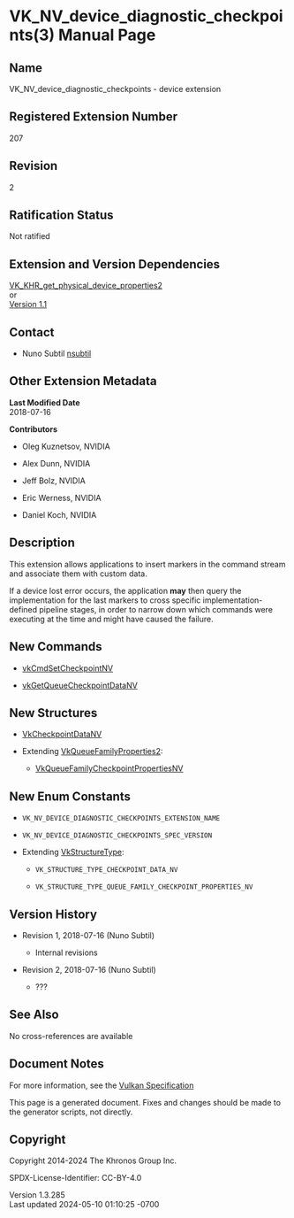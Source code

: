 # VK_NV_device_diagnostic_checkpoints(3) Manual Page

## Name

VK_NV_device_diagnostic_checkpoints - device extension



## <a href="#_registered_extension_number" class="anchor"></a>Registered Extension Number

207

## <a href="#_revision" class="anchor"></a>Revision

2

## <a href="#_ratification_status" class="anchor"></a>Ratification Status

Not ratified

## <a href="#_extension_and_version_dependencies" class="anchor"></a>Extension and Version Dependencies

[VK_KHR_get_physical_device_properties2](https://registry.khronos.org/vulkan/specs/1.3-extensions/man/html/VK_KHR_get_physical_device_properties2.html)  
or  
[Version 1.1](#versions-1.1)  

## <a href="#_contact" class="anchor"></a>Contact

- Nuno Subtil <a
  href="https://github.com/KhronosGroup/Vulkan-Docs/issues/new?body=%5BVK_NV_device_diagnostic_checkpoints%5D%20@nsubtil%0A*Here%20describe%20the%20issue%20or%20question%20you%20have%20about%20the%20VK_NV_device_diagnostic_checkpoints%20extension*"
  target="_blank" rel="nofollow noopener"><em></em>nsubtil</a>

## <a href="#_other_extension_metadata" class="anchor"></a>Other Extension Metadata

**Last Modified Date**  
2018-07-16

**Contributors**  
- Oleg Kuznetsov, NVIDIA

- Alex Dunn, NVIDIA

- Jeff Bolz, NVIDIA

- Eric Werness, NVIDIA

- Daniel Koch, NVIDIA

## <a href="#_description" class="anchor"></a>Description

This extension allows applications to insert markers in the command
stream and associate them with custom data.

If a device lost error occurs, the application **may** then query the
implementation for the last markers to cross specific
implementation-defined pipeline stages, in order to narrow down which
commands were executing at the time and might have caused the failure.

## <a href="#_new_commands" class="anchor"></a>New Commands

- [vkCmdSetCheckpointNV](https://registry.khronos.org/vulkan/specs/1.3-extensions/man/html/vkCmdSetCheckpointNV.html)

- [vkGetQueueCheckpointDataNV](https://registry.khronos.org/vulkan/specs/1.3-extensions/man/html/vkGetQueueCheckpointDataNV.html)

## <a href="#_new_structures" class="anchor"></a>New Structures

- [VkCheckpointDataNV](https://registry.khronos.org/vulkan/specs/1.3-extensions/man/html/VkCheckpointDataNV.html)

- Extending [VkQueueFamilyProperties2](https://registry.khronos.org/vulkan/specs/1.3-extensions/man/html/VkQueueFamilyProperties2.html):

  - [VkQueueFamilyCheckpointPropertiesNV](https://registry.khronos.org/vulkan/specs/1.3-extensions/man/html/VkQueueFamilyCheckpointPropertiesNV.html)

## <a href="#_new_enum_constants" class="anchor"></a>New Enum Constants

- `VK_NV_DEVICE_DIAGNOSTIC_CHECKPOINTS_EXTENSION_NAME`

- `VK_NV_DEVICE_DIAGNOSTIC_CHECKPOINTS_SPEC_VERSION`

- Extending [VkStructureType](https://registry.khronos.org/vulkan/specs/1.3-extensions/man/html/VkStructureType.html):

  - `VK_STRUCTURE_TYPE_CHECKPOINT_DATA_NV`

  - `VK_STRUCTURE_TYPE_QUEUE_FAMILY_CHECKPOINT_PROPERTIES_NV`

## <a href="#_version_history" class="anchor"></a>Version History

- Revision 1, 2018-07-16 (Nuno Subtil)

  - Internal revisions

- Revision 2, 2018-07-16 (Nuno Subtil)

  - ???

## <a href="#_see_also" class="anchor"></a>See Also

No cross-references are available

## <a href="#_document_notes" class="anchor"></a>Document Notes

For more information, see the <a
href="https://registry.khronos.org/vulkan/specs/1.3-extensions/html/vkspec.html#VK_NV_device_diagnostic_checkpoints"
target="_blank" rel="noopener">Vulkan Specification</a>

This page is a generated document. Fixes and changes should be made to
the generator scripts, not directly.

## <a href="#_copyright" class="anchor"></a>Copyright

Copyright 2014-2024 The Khronos Group Inc.

SPDX-License-Identifier: CC-BY-4.0

Version 1.3.285  
Last updated 2024-05-10 01:10:25 -0700
